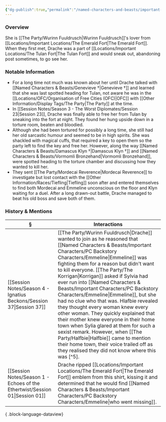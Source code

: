 ```yaml
---
{"dg-publish":true,"permalink":"/named-characters-and-beasts/important-characters/pc-backstory-characters/emmeline/","tags":["NPC","Important"],"updated":"2025-05-30T12:02:40.396+01:00"}
---
```



### Overview
She is [[The Party/Wurinn Fuuldrusch\|Wurinn Fuuldrusch]]'s lover from [[Locations/Important Locations/The Emerald Fort\|The Emerald Fort]]. When they first met, Drache was a part of [[Locations/Important Locations/The Tulan Fort\|The Tulan Fort]] and would sneak out, abandoning post sometimes, to go see her. 

### Notable Information
- For a long time not much was known about her until Drache talked with [[Named Characters & Beasts/Genevieve †\|Genevieve †]] and learned that she was last spotted heading for Tulan, not aware he was in the [[Locations/OFC/Organisation of Free Cities (OFC)\|OFC]] with [[Other Information/Display Tags/The Party\|The Party]] at the time.
- In [[Session Notes/Season 3 - The Worst Diplomates/Session 23\|Session 23]], Drache was finally able to free her from Tulan by sneaking into the fort at night. They found her hung upside down in a torture room, beaten and bloodied. 
- Although she had been tortured for possibly a long time, she still had her old sarcastic humour and seemed to be in high spirits. She was shackled with magical cuffs, that required a key to open them so the party left to find the key and free her. However, along the way [[Named Characters & Beasts/Damascus Klyn †\|Damascus Klyn †]] and [[Named Characters & Beasts/Vormomli Bronzehand\|Vormomli Bronzehand]], were spotted heading to the torture chamber and discussing how they wanted to kill her. 
- They sent [[The Party/Mordecai Reverence\|Mordecai Reverence]] to investigate but lost contact with the [[Other Information/Races/Tiefling\|Tiefling]] soon after and entered themselves to find both Mordecai and Emmeline unconscious on the floor and Klyn waiting for a duel. After a long drawn-out battle, Drache managed to beat his old boss and save both of them. 

### History & Mentions
| §                                                                               | Interactions                                                                                                                                                                                                                                                                                                                                                                                                                                                                                                                                                                                           |
| ------------------------------------------------------------------------------- | ------------------------------------------------------------------------------------------------------------------------------------------------------------------------------------------------------------------------------------------------------------------------------------------------------------------------------------------------------------------------------------------------------------------------------------------------------------------------------------------------------------------------------------------------------------------------------------------------------ |
| [[Session Notes/Season 4 - Ignatius Beckons/Session 37\|Session 37]]         | [[The Party/Wurinn Fuuldrusch\|Drache]] wanted to join as he reasoned that [[Named Characters & Beasts/Important Characters/PC Backstory Characters/Emmeline\|Emmeline]] was fighting them for a reason but didn't want to kill everyone. [[The Party/The Korrigan\|Korrigan]] asked if Sylvia had ever run into [[Named Characters & Beasts/Important Characters/PC Backstory Characters/Emmeline\|Emmeline]], but she had no clue who that was. Hlafbie revealed they thought every woman knew every other woman. They quickly explained that their mother knew everyone in their home town when Sylia glared at them for such a sexist remark. However, when [[The Party/Halfbie\|Halfbie]] came to mention their home town, their voice trailed off as they realised they did not know where this was [^5]. |
| [[Session Notes/Season 1 - Echoes of the Ethertwist/Session 01\|Session 01]] | Drache ripped [[Locations/Important Locations/The Emerald Fort\|The Emerald Fort]] emblem from this shirt, kissing it and determined that he would find [[Named Characters & Beasts/Important Characters/PC Backstory Characters/Emmeline\|who went missing]].                                                                                                                                                                                                                                                                                                                                                                                                                                                                |

{ .block-language-dataview}